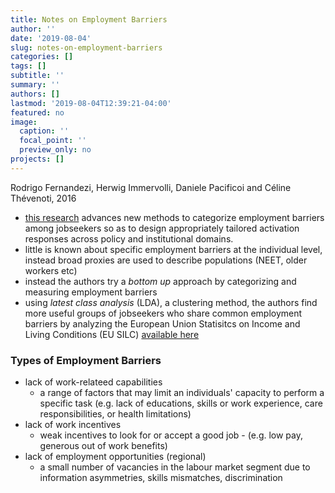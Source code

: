 ```yaml
---
title: Notes on Employment Barriers
author: ''
date: '2019-08-04'
slug: notes-on-employment-barriers
categories: []
tags: []
subtitle: ''
summary: ''
authors: []
lastmod: '2019-08-04T12:39:21-04:00'
featured: no
image:
  caption: ''
  focal_point: ''
  preview_only: no
projects: []
---
```


Rodrigo Fernandezi, Herwig Immervolli, Daniele Pacificoi and Céline Thévenoti, 2016

* [this research](https://www.oecd-ilibrary.org/social-issues-migration-health/faces-of-joblessness_5jlwvz47xptj-en?crawler=true) advances new methods to categorize employment barriers among jobseekers so as to design appropriately tailored activation responses across policy and institutional domains.
* little is known about specific employment barriers at the individual level, instead broad proxies are used to describe populations (NEET, older workers etc)
* instead the authors try a _bottom up_ approach by categorizing and measuring employment barriers
* using _latest class analysis_ (LDA), a clustering method, the authors find more useful groups of jobseekers who share common employment barriers by analyzing the European Union Statisitcs on Income and Living Conditions (EU SILC) [available here](https://ec.europa.eu/eurostat/web/microdata/european-union-statistics-on-income-and-living-conditions) 


### Types of Employment Barriers
* lack of work-relateed capabilities
	* a range of factors that may limit an individuals' capacity to perform a specific task (e.g. lack of educations, skills or work experience, care responsibilities, or health limitations)
* lack of work incentives
	* weak incentives to look for or accept a good job - (e.g. low pay, generous out of work benefits)
* lack of employment opportunities (regional)
	* a small number of vacancies in the labour market segment due to information asymmetries, skills mismatches, discrimination

